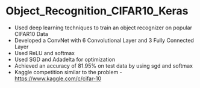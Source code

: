 # Object_Recognition_CIFAR10_Keras

- Used deep learning techniques to train an object recognizer on popular CIFAR10 Data
- Developed a ConvNet with 6 Convolutional Layer and 3 Fully Connected Layer
- Used ReLU and softmax
- Used SGD and Adadelta for optimization
- Achieved an accuracy of 81.95% on test data by using sgd and softmax
- Kaggle competition similar to the problem - https://www.kaggle.com/c/cifar-10

